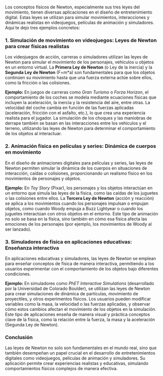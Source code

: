 Los conceptos físicos de Newton, especialmente sus tres leyes del movimiento, tienen diversas aplicaciones en el diseño de entretenimiento digital. Estas leyes se utilizan para simular movimientos, interacciones y dinámicas realistas en videojuegos, películas de animación y simuladores. Aquí te dejo tres ejemplos concretos:

### 1. **Simulación de movimiento en videojuegos: Leyes de Newton para crear físicas realistas**

Los videojuegos de acción, carreras o simuladores utilizan las leyes de Newton para simular el movimiento de los personajes, vehículos u objetos en un entorno virtual. La **Primera Ley de Newton** (o Ley de la inercia) y la **Segunda Ley de Newton** (F=m*a) son fundamentales para que los objetos continúen su movimiento hasta que una fuerza externa actúe sobre ellos, como la fricción o las colisiones.

**Ejemplo:** En juegos de carreras como *Gran Turismo* o *Forza Horizon*, el comportamiento de los coches se modela mediante ecuaciones físicas que incluyen la aceleración, la inercia y la resistencia del aire, entre otras. La velocidad del coche cambia en función de las fuerzas aplicadas (aceleración, fricción con el asfalto, etc.), lo que crea una experiencia realista para el jugador. La simulación de los choques y las maniobras de derrape también se basan en las interacciones entre los vehículos y el terreno, utilizando las leyes de Newton para determinar el comportamiento de los objetos al interactuar.

### 2. **Animación física en películas y series: Dinámica de cuerpos en movimiento**

En el diseño de animaciones digitales para películas y series, las leyes de Newton permiten simular la dinámica de los cuerpos en situaciones de interacción, caídas o colisiones, proporcionando un realismo físico en los movimientos de personajes y objetos.

**Ejemplo:** En *Toy Story* (Pixar), los personajes y los objetos interactúan en un entorno que simula las leyes de la física, como las caídas de los juguetes o las colisiones entre ellos. La **Tercera Ley de Newton** (acción y reacción) se aplica a los movimientos cuando los personajes impulsan o empujan objetos, como cuando Woody empuja a Buzz Lightyear o cuando los juguetes interactúan con otros objetos en el entorno. Este tipo de animación no solo se basa en la física, sino también en cómo esa física afecta las emociones de los personajes (por ejemplo, los movimientos de Woody al ser lanzado).

### 3. **Simuladores de física en aplicaciones educativas: Enseñanza interactiva**

En aplicaciones educativas y simuladores, las leyes de Newton se emplean para enseñar conceptos de física de manera interactiva, permitiendo a los usuarios experimentar con el comportamiento de los objetos bajo diferentes condiciones.

**Ejemplo:** En simuladores como *PhET Interactive Simulations* (desarrollado por la Universidad de Colorado Boulder), se utilizan las leyes de Newton para crear simulaciones de dinámica de partículas, movimiento de proyectiles, y otros experimentos físicos. Los usuarios pueden modificar variables como la masa, la velocidad o las fuerzas aplicadas, y observar cómo estos cambios afectan el movimiento de los objetos en la simulación. Este tipo de aplicaciones enseña de manera visual y práctica conceptos clave de la física, como la relación entre la fuerza, la masa y la aceleración (Segunda Ley de Newton).

### Conclusión

Las leyes de Newton no solo son fundamentales en el mundo real, sino que también desempeñan un papel crucial en el desarrollo de entretenimientos digitales como videojuegos, películas de animación y simuladores. Su aplicación permite crear experiencias realistas y educativas, simulando comportamientos físicos complejos de manera efectiva.
